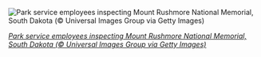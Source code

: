 
![Park service employees inspecting Mount Rushmore National Memorial, South Dakota (© Universal Images Group via Getty Images)](https://cn.bing.com//th?id=OHR.MRInspection_EN-US3269447998_1920x1080.jpg&rf=LaDigue_1920x1080.jpg&pid=hp)

*[Park service employees inspecting Mount Rushmore National Memorial, South Dakota (© Universal Images Group via Getty Images)](https://www.bing.com/search?q=mount+rushmore+national+memorial&form=hpcapt&filters=HpDate%3a%2220210906_0700%22)*
